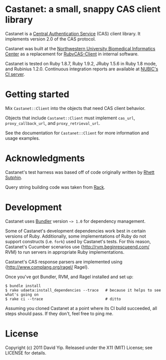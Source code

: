Castanet: a small, snappy CAS client library
============================================

Castanet is a [Central Authentication Service](http://www.jasig.org/cas) (CAS)
client library.  It implements version 2.0 of the CAS protocol.

Castanet was built at the [Northwestern University Biomedical Informatics
Center](http://www.nucats.northwestern.edu/clinical-research-resources/data-collection-biomedical-informatics-and-nubic/bioinformatics-overview.html)
as a replacement for [RubyCAS-Client](https://github.com/gunark/rubycas-client)
in internal software.

Castanet is tested on Ruby 1.8.7, Ruby 1.9.2, JRuby 1.5.6 in Ruby 1.8 mode, and Rubinius 1.2.0.
Continuous integration reports are available at [NUBIC's CI
server](https://ctms-ci.nubic.northwestern.edu/hudson/job/castanet/).

Getting started
===============

Mix `Castanet::Client` into the objects that need CAS client behavior.

Objects that include `Castanet::Client` must implement `cas_url`,
`proxy_callback_url`, and `proxy_retrieval_url`.

See the documentation for `Castanet::Client` for more information and usage
examples.

Acknowledgments
===============

Castanet's test harness was based off of code originally written by [Rhett
Sutphin](mailto:rhett@detailedbalance.net).

Query string building code was taken from [Rack](http://rack.rubyforge.org/).

Development
===========

Castanet uses [Bundler](http://gembundler.com/) version `~> 1.0` for dependency
management.

Some of Castanet's development dependencies work best in certain versions of
Ruby.  Additionally, some implementations of Ruby do not support constructs
(i.e. `fork`) used by Castanet's tests.  For this reason, Castanet's Cucumber
scenarios use {http://rvm.beginrescueend.com/ RVM} to run servers in
appropriate Ruby implementations.

Castanet's CAS response parsers are implemented using
{http://www.complang.org/ragel/ Ragel}.

Once you've got Bundler, RVM, and Ragel installed and set up:

    $ bundle install
    $ rake udaeta:install_dependencies --trace   # because it helps to see what's going on
    $ rake ci --trace                            # ditto

Assuming you cloned Castanet at a point where its CI build succeeded, all steps
should pass.  If they don't, feel free to ping me.

License
=======

Copyright (c) 2011 David Yip.  Released under the X11 (MIT) License; see LICENSE
for details.
